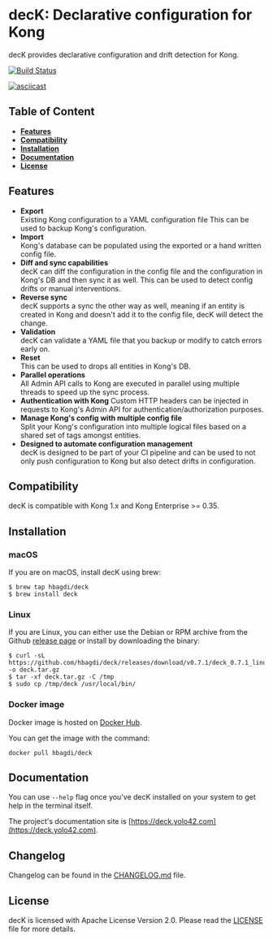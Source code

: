 # decK: Declarative configuration for Kong

decK provides declarative configuration and drift detection for Kong.

[![Build Status](https://travis-ci.com/hbagdi/deck.svg?branch=master)](https://travis-ci.com/hbagdi/deck)

[![asciicast](https://asciinema.org/a/238318.svg)](https://asciinema.org/a/238318)

## Table of Content

- [**Features**](#features)
- [**Compatibility**](#compatibility)
- [**Installation**](#installation)
- [**Documentation**](#documentation)
- [**License**](#license)

## Features

- **Export**  
  Existing Kong configuration to a YAML configuration file
  This can be used to backup Kong's configuration.
- **Import**  
  Kong's database can be populated using the exported or a hand written config
  file.
- **Diff and sync capabilities**  
  decK can diff the configuration in the config file and
  the configuration in Kong's DB and then sync it as well.
  This can be used to detect config drifts or manual interventions.
- **Reverse sync**  
  decK supports a sync the other way as well, meaning if an
  entity is created in Kong and doesn't add it to the config file,
  decK will detect the change.
- **Validation**  
  decK can validate a YAML file that you backup or modify to catch errors
  early on.
- **Reset**  
  This can be used to drops all entities in Kong's DB.
- **Parallel operations**  
  All Admin API calls to Kong are executed in parallel using multiple
  threads to speed up the sync process.
- **Authentication with Kong**
  Custom HTTP headers can be injected in requests to Kong's Admin API
  for authentication/authorization purposes.
- **Manage Kong's config with multiple config file**  
  Split your Kong's configuration into multiple logical files based on a shared
  set of tags amongst entities.
- **Designed to automate configuration management**  
  decK is designed to be part of your CI pipeline and can be used to not only
  push configuration to Kong but also detect drifts in configuration.

## Compatibility

decK is compatible with Kong 1.x and Kong Enterprise >= 0.35.

## Installation

### macOS

If you are on macOS, install decK using brew:

```shell
$ brew tap hbagdi/deck
$ brew install deck
```

### Linux

If you are Linux, you can either use the Debian or RPM archive from
the Github [release page](https://github.com/hbagdi/deck/releases)
or install by downloading the binary:

```shel
$ curl -sL https://github.com/hbagdi/deck/releases/download/v0.7.1/deck_0.7.1_linux_amd64.tar.gz -o deck.tar.gz
$ tar -xf deck.tar.gz -C /tmp
$ sudo cp /tmp/deck /usr/local/bin/
```

### Docker image

Docker image is hosted on [Docker Hub](https://hub.docker.com/r/hbagdi/deck).

You can get the image with the command:

```
docker pull hbagdi/deck
```

## Documentation

You can use `--help` flag once you've decK installed on your system
to get help in the terminal itself.

The project's documentation site is
[https://deck.yolo42.com](https://deck.yolo42.com).

## Changelog

Changelog can be found in the [CHANGELOG.md](CHANGELOG.md) file.

## License

decK is licensed with Apache License Version 2.0.
Please read the [LICENSE](LICENSE) file for more details.
